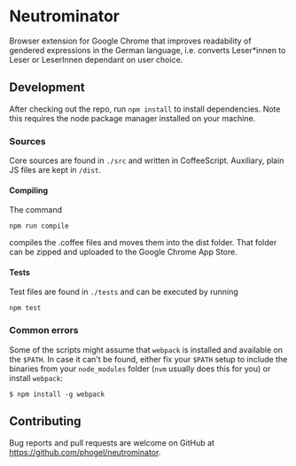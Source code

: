 # Neutrominator

Browser extension for Google Chrome that improves readability of gendered expressions in the German language, i.e. converts Leser*innen to Leser or LeserInnen dependant on user choice.

## Development

After checking out the repo, run `npm install` to install dependencies. Note this requires the node package manager installed on your machine.

### Sources

Core sources are found in `./src` and written in CoffeeScript. Auxiliary, plain JS files are kept in `/dist`.

#### Compiling

The command

    npm run compile

compiles the .coffee files and moves them into the dist folder. That folder can be zipped and uploaded to the Google Chrome App Store.

#### Tests

Test files are found in `./tests` and can be executed by running

    npm test


### Common errors

Some of the scripts might assume that `webpack` is installed and available on the `$PATH`. In case it can't be found, either fix your `$PATH` setup to include the binaries from your `node_modules` folder (`nvm` usually does this for you) or install `webpack`:

    $ npm install -g webpack

## Contributing

Bug reports and pull requests are welcome on GitHub at https://github.com/phogel/neutrominator.

